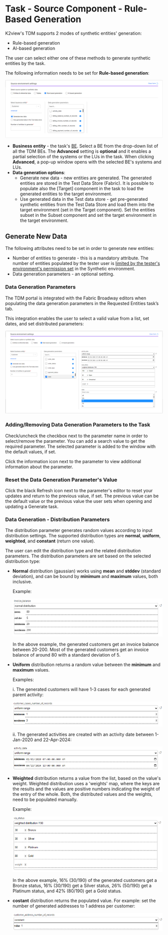 # Task - Source Component - Rule-Based Generation

K2view's TDM supports 2 modes of synthetic entities' generation:

- Rule-based generation
- AI-based generation

The user can select either one of these methods to generate synthetic entities by the task.

The following information needs to be set for **Rule-based generation**:

![rule based](images/task_source_rule_based_gen.png)

- **Business entity** - the task's [BE](https://github.com/k2view-academy/K2View-Academy/blob/Academy_8.0_TDM_9.0/articles/TDM/tdm_gui/04_tdm_gui_business_entity_window.md). Select a BE from the drop-down list of all the TDM BEs. The **Advanced** setting is **optional** and it enables a partial selection of the systems or the LUs in the task. When clicking **Advanced**, a pop-up window opens with the selected BE's systems and LUs. 
- **Data generation options**:
  - Generate new data - new entities are generated. The generated entities are stored in the Test Data Store (Fabric). It is possible to populate also the [Target] component in the task to load the generated entities to the target environment.
  - Use generated data in the Test data store - get pre-generated synthetic entities from the Test Data Store and load them into the target environment (set in the Target component). Set the entities subset in the Subset component and set the target environment in the target environment.

## Generate New Data 

The following attributes need to be set in order to generate new entities:

- Number of entities to generate - this is a mandatory attribute. The number of entities populated by the tester user is [limited by the tester's environment's permission set](10_environment_roles_tab.md#read-and-write-and-number-of-entities) in the Synthetic environment. 
- Data generation parameters - an optional setting.

### Data Generation Parameters

The TDM portal is integrated with the Fabric Broadway editors when populating the data generation parameters in the Requested Entities task’s tab.

This integration enables the user to select a valid value from a list, set dates, and set distributed parameters:

![data generation params](images/generate_task_data_generation_params.png)

### Adding/Removing Data Generation Parameters to the Task 

Check/uncheck the checkbox next to the parameter name in order to select/remove the parameter. You can add a search value to get the required parameter. The selected parameter is added to the window with the default values, if set.

Click the information icon next to the parameter to view additional information about the parameter.

### Reset the Data Generation Parameter's Value

Click the black Refresh icon next to the parameter's editor to reset your updates and return to the previous value, if set. The previous value can be the default value or the previous value the user sets when opening and updating a Generate task.

### Data Generation - Distribution Parameters

The distribution parameter generates random values according to input distribution settings. The supported distribution types are **normal**, **uniform**, **weighted**, and **constant** (return one value).

The user can edit the distribution type and the related distribution parameters. The distribution parameters are set based on the selected distribution type:

- **Normal** distribution (gaussian) works using **mean** and **stddev** (standard deviation), and can be bound by **minimum** and **maximum** values, both inclusive.

  Example:

  ![normal dist](images/normal_dist_example.png)

  In the above example, the generated customers get an invoice balance between 20-200. Most of the generated customers get an invoice balance of around 80 with a standard deviation of 5.

   

- **Uniform** distribution returns a random value between the **minimum** and **maximum** values.

  Examples:

  i. The generated customers will have 1-3 cases for each generated parent activity:

  ![normal dist](images/uniform_dist_example.png)

  ii. The generated activities are created with an activity date between 1-Jan-2020 and 22-Apr-2024:  

  ![normal dist](images/uniform_dist_example2.png)

- **Weighted** distribution returns a value from the list, based on the value's weight. Weighted distribution uses a 'weights' map, where the keys are the results and the values are positive numbers indicating the weight of the entry of the whole. Both, the distributed values and the weights, need to be populated manually.

  Example:

  ![weighted dist example](images/weighted_dist_example.png)

  In the above example, 16% (30/190) of the generated customers get a Bronze status, 16% (30/190) get a Silver status, 26% (50/190) get a Platinum status, and 42% (80/190) get a Gold status.

  

- **costant** distribution returns the populated value. For example: set the number of generated addresses to 1 address per customer:

  

  ![const](images/const_dist_example.png)

​	

